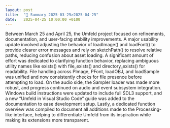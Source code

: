 ```yaml
---
layout: post
title:  "🤖 Summary 2025-03-25>2025-04-25"
date:   2025-04-25 10:00:00 +0100
---
```


Between March 25 and April 25, the Umfeld project focused on refinements, documentation, and user-facing stability improvements. A major usability update involved adjusting the behavior of loadImage() and loadFont() to provide clearer error messages and rely on sketchPath() to resolve relative paths, reducing confusion about asset loading. A significant amount of effort was dedicated to clarifying function behavior, replacing ambiguous utility names like exists() with file_exists() and directory_exists() for readability. File handling across PImage, PFont, loadOBJ, and loadSample was unified and now consistently checks for file presence before attempting to load. On the audio side, the Sampler loader was made more robust, and progress continued on audio and event subsystem integration. Windows build instructions were updated to include full SDL3 support, and a new “Umfeld in Visual Studio Code” guide was added to the documentation to ease development setup. Lastly, a dedicated function overview was compiled to document all additions made to the Processing-like interface, helping to differentiate Umfeld from its inspiration while making its extensions more transparent.